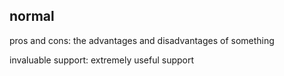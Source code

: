 ## normal
pros and cons: the advantages and disadvantages of something

invaluable support: extremely useful support